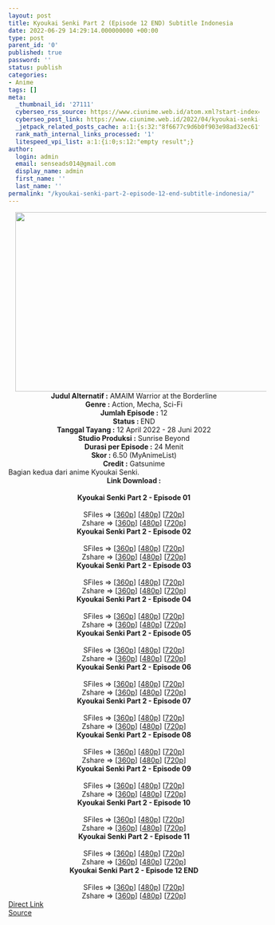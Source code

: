 ```yaml
---
layout: post
title: Kyoukai Senki Part 2 (Episode 12 END) Subtitle Indonesia
date: 2022-06-29 14:29:14.000000000 +00:00
type: post
parent_id: '0'
published: true
password: ''
status: publish
categories:
- Anime
tags: []
meta:
  _thumbnail_id: '27111'
  cyberseo_rss_source: https://www.ciunime.web.id/atom.xml?start-index=1
  cyberseo_post_link: https://www.ciunime.web.id/2022/04/kyoukai-senki-part-2-subtitle-indonesia.html
  _jetpack_related_posts_cache: a:1:{s:32:"8f6677c9d6b0f903e98ad32ec61f8deb";a:2:{s:7:"expires";i:1657673440;s:7:"payload";a:3:{i:0;a:1:{s:2:"id";i:27069;}i:1;a:1:{s:2:"id";i:27096;}i:2;a:1:{s:2:"id";i:27073;}}}}
  rank_math_internal_links_processed: '1'
  litespeed_vpi_list: a:1:{i:0;s:12:"empty result";}
author:
  login: admin
  email: senseads014@gmail.com
  display_name: admin
  first_name: ''
  last_name: ''
permalink: "/kyoukai-senki-part-2-episode-12-end-subtitle-indonesia/"
---
```

<div class="separator" style="clear: both; text-align: center;"><a href="https://blogger.googleusercontent.com/img/b/R29vZ2xl/AVvXsEhvfD4acrIDNWm3b62lfqgk2eMeOChbfKX-naep_RT7Wca7_rCgjSqAhLSW0Kc5gcmCzPNKOoLdp4dLP_YQ5xCPnVFBGvaHyFp8NkhFqjv1sdkTao6rdbI1_ohBKhTocawtAESx5bn5uXMHwh2yNj-ZftX0GiUAY45r2_GDgQK9kczTu_8S_Rci_XWY/s1280/Kyoukai%20Senki%20part%202.png" style="margin-left: 1em; margin-right: 1em;"><img border="0" data-original-height="720" data-original-width="1280" height="360" src="{{ site.baseurl }}/assets/2022/06/Kyoukai%20Senki%20part%202.png" width="640" /></a></div>
<div class="separator" style="clear: both; text-align: center;"></div>
<div style="text-align: center;"><b>Judul</b><b><b> Alternatif</b> :</b> AMAIM Warrior at the Borderline</div>
<div style="text-align: center;"><b><b>Genre :</b></b> Action, Mecha, Sci-Fi</div>
<div style="text-align: center;"><b>Jumlah Episode :</b> 12<br /><b>Status :&nbsp;</b>END<br /><b>Tanggal Tayang :</b> 12 April&nbsp;2022 - 28 Juni 2022<br /><b>Studio Produksi :</b>&nbsp;Sunrise Beyond<br /><b>Durasi per Episode :</b> 24 Menit</div>
<div style="text-align: center;"><b>Skor :</b> 6.50 (MyAnimeList)</div>
<div style="text-align: center;"><b>Credit :</b>&nbsp;Gatsunime</div>
<div style="text-align: center;"></div>
<div style="text-align: justify;">Bagian kedua dari anime&nbsp;Kyoukai Senki.</div>
<div style="text-align: justify;"></div>
<div style="text-align: justify;"></div>
<div style="text-align: center;">
<div style="text-align: center;">
<div style="text-align: left;">
<div style="text-align: center;"><b>Link Download :</b></div>
<div style="text-align: center;"><b><br /></b></div>
<div style="text-align: center;"><span style="text-align: left;"><b>Kyoukai Senki Part 2&nbsp;</b></span><b>- Episode 01</b></div>
<div style="text-align: center;"><b><br /></b></div>
<div style="text-align: center;">SFiles =&gt; [<a href="https://www.mp4upload.com/bvvvvpkhrjra" target="_blank" rel="noopener">360p</a>] [<a href="https://www.mp4upload.com/mxpvozhr7u2e" target="_blank" rel="noopener">480p</a>] [<a href="https://www.mp4upload.com/j3jy2n0sd4l0" target="_blank" rel="noopener">720p</a>]</div>
<div style="text-align: center;">Zshare =&gt; [<a href="https://www89.zippyshare.com/v/I7Mq1SSg/file.html" target="_blank" rel="noopener">360p</a>] [<a href="https://www89.zippyshare.com/v/HWuDvpKW/file.html" target="_blank" rel="noopener">480p</a>] [<a href="https://www89.zippyshare.com/v/hpNBK1I1/file.html" target="_blank" rel="noopener">720p</a>]</div>
<div style="text-align: center;"></div>
<div style="text-align: center;">
<div><span style="text-align: left;"><b>Kyoukai Senki Part 2&nbsp;</b></span><b>- Episode 02</b></div>
<div><b><br /></b></div>
<div>SFiles =&gt; [<a href="http://www.solidfiles.com/v/vNggQXPMMxnvd" target="_blank" rel="noopener">360p</a>] [<a href="http://www.solidfiles.com/v/y6WW7QLPAvGam" target="_blank" rel="noopener">480p</a>] [<a href="http://www.solidfiles.com/v/pd77kvXW4gY8y" target="_blank" rel="noopener">720p</a>]</div>
<div>Zshare =&gt; [<a href="https://www45.zippyshare.com/v/vTzv835m/file.html" target="_blank" rel="noopener">360p</a>] [<a href="https://www45.zippyshare.com/v/LDP4934b/file.html" target="_blank" rel="noopener">480p</a>] [<a href="https://www45.zippyshare.com/v/jVZrhrzu/file.html" target="_blank" rel="noopener">720p</a>]</div>
<div></div>
<div>
<div><span style="text-align: left;"><b>Kyoukai Senki Part 2&nbsp;</b></span><b>- Episode 03</b></div>
<div><b><br /></b></div>
<div>SFiles =&gt; [<a href="http://www.solidfiles.com/v/DeBx8jjqZLZQP" target="_blank" rel="noopener">360p</a>] [<a href="http://www.solidfiles.com/v/PeQxqxgnyPmzV" target="_blank" rel="noopener">480p</a>] [<a href="http://www.solidfiles.com/v/eWvBAzXgpZkAN" target="_blank" rel="noopener">720p</a>]</div>
<div>Zshare =&gt; [<a href="https://www97.zippyshare.com/v/O07sOmr2/file.html" target="_blank" rel="noopener">360p</a>] [<a href="https://www97.zippyshare.com/v/5GF4MFg2/file.html" target="_blank" rel="noopener">480p</a>] [<a href="https://www97.zippyshare.com/v/b5K40Hbd/file.html" target="_blank" rel="noopener">720p</a>]</div>
</div>
<div></div>
<div>
<div><span style="text-align: left;"><b>Kyoukai Senki Part 2&nbsp;</b></span><b>- Episode 04</b></div>
<div><b><br /></b></div>
<div>SFiles =&gt; [<a href="https://www.mp4upload.com/wpq0jp9ctoka" target="_blank" rel="noopener">360p</a>] [<a href="https://www.mp4upload.com/u75ev9h8iwfx" target="_blank" rel="noopener">480p</a>] [<a href="https://www.mp4upload.com/hdy77kv6huxg" target="_blank" rel="noopener">720p</a>]</div>
<div>Zshare =&gt; [<a href="https://www49.zippyshare.com/v/o5h4KIqn/file.html" target="_blank" rel="noopener">360p</a>] [<a href="https://www49.zippyshare.com/v/dxO2nieq/file.html" target="_blank" rel="noopener">480p</a>] [<a href="https://www49.zippyshare.com/v/kv3tcZLM/file.html" target="_blank" rel="noopener">720p</a>]</div>
</div>
<div></div>
<div>
<div><span style="text-align: left;"><b>Kyoukai Senki Part 2&nbsp;</b></span><b>- Episode 05</b></div>
<div><b><br /></b></div>
<div>SFiles =&gt; [<a href="https://www.mp4upload.com/nbnpjd7jvwl7" target="_blank" rel="noopener">360p</a>] [<a href="https://www.mp4upload.com/9y6knzf90vlp" target="_blank" rel="noopener">480p</a>] [<a href="https://www.mp4upload.com/abgu3fj2060a" target="_blank" rel="noopener">720p</a>]</div>
<div>Zshare =&gt; [<a href="https://www119.zippyshare.com/v/K5ZWJfuO/file.html" target="_blank" rel="noopener">360p</a>] [<a href="https://www119.zippyshare.com/v/DzcoZgk9/file.html" target="_blank" rel="noopener">480p</a>] [<a href="https://www119.zippyshare.com/v/BX8I8WRo/file.html" target="_blank" rel="noopener">720p</a>]</div>
</div>
<div></div>
<div>
<div><span style="text-align: left;"><b>Kyoukai Senki Part 2&nbsp;</b></span><b>- Episode 06</b></div>
<div><b><br /></b></div>
<div>SFiles =&gt; [<a href="https://www.mp4upload.com/lq2f5h25vc5j" target="_blank" rel="noopener">360p</a>] [<a href="https://www.mp4upload.com/qd13bggkwmow" target="_blank" rel="noopener">480p</a>] [<a href="https://www.mp4upload.com/t91zkrgsoosv" target="_blank" rel="noopener">720p</a>]</div>
<div>Zshare =&gt; [<a href="https://www2.zippyshare.com/v/zVO9hVX3/file.html" target="_blank" rel="noopener">360p</a>] [<a href="https://www2.zippyshare.com/v/zzCvTTgM/file.html" target="_blank" rel="noopener">480p</a>] [<a href="https://www2.zippyshare.com/v/ka60TVHs/file.html" target="_blank" rel="noopener">720p</a>]</div>
</div>
<div></div>
<div>
<div><span style="text-align: left;"><b>Kyoukai Senki Part 2&nbsp;</b></span><b>- Episode 07</b></div>
<div><b><br /></b></div>
<div>SFiles =&gt; [<a href="http://www.solidfiles.com/v/KnXXyyVDrjVQ4" target="_blank" rel="noopener">360p</a>] [<a href="http://www.solidfiles.com/v/2drrm6QavMBAx" target="_blank" rel="noopener">480p</a>] [<a href="http://www.solidfiles.com/v/GWmmVzXXg6MBL" target="_blank" rel="noopener">720p</a>]</div>
<div>Zshare =&gt; [<a href="https://www80.zippyshare.com/v/Oafskoip/file.html" target="_blank" rel="noopener">360p</a>] [<a href="https://www80.zippyshare.com/v/5XeZvIhZ/file.html" target="_blank" rel="noopener">480p</a>] [<a href="https://www80.zippyshare.com/v/XBbedewV/file.html" target="_blank" rel="noopener">720p</a>]</div>
</div>
<div></div>
<div>
<div><span style="text-align: left;"><b>Kyoukai Senki Part 2&nbsp;</b></span><b>- Episode 08</b></div>
<div><b><br /></b></div>
<div>SFiles =&gt; [<a href="http://www.solidfiles.com/v/DVwprjeD473D6" target="_blank" rel="noopener">360p</a>] [<a href="http://www.solidfiles.com/v/PkKDnxN4GAyKG" target="_blank" rel="noopener">480p</a>] [<a href="http://www.solidfiles.com/v/4QGNZ6RBD8Gn7" target="_blank" rel="noopener">720p</a>]</div>
<div>Zshare =&gt; [<a href="https://www18.zippyshare.com/v/VtaF1vdX/file.html" target="_blank" rel="noopener">360p</a>] [<a href="https://www18.zippyshare.com/v/B8Rlr6lh/file.html" target="_blank" rel="noopener">480p</a>] [<a href="https://www18.zippyshare.com/v/PRvBanPy/file.html" target="_blank" rel="noopener">720p</a>]</div>
</div>
<div></div>
<div>
<div><span style="text-align: left;"><b>Kyoukai Senki Part 2&nbsp;</b></span><b>- Episode 09</b></div>
<div><b><br /></b></div>
<div>SFiles =&gt; [<a href="http://www.solidfiles.com/v/aMxM4k6aGP82L" target="_blank" rel="noopener">360p</a>] [<a href="http://www.solidfiles.com/v/rjejdv3zYNeDP" target="_blank" rel="noopener">480p</a>] [<a href="http://www.solidfiles.com/v/aMxM4deQNM6M6" target="_blank" rel="noopener">720p</a>]</div>
<div>Zshare =&gt; [<a href="https://www16.zippyshare.com/v/GkbZAboU/file.html" target="_blank" rel="noopener">360p</a>] [<a href="https://www16.zippyshare.com/v/cTK7smAD/file.html" target="_blank" rel="noopener">480p</a>] [<a href="https://www16.zippyshare.com/v/eUMeD3gf/file.html" target="_blank" rel="noopener">720p</a>]</div>
</div>
<div></div>
<div>
<div><span style="text-align: left;"><b>Kyoukai Senki Part 2&nbsp;</b></span><b>- Episode 10</b></div>
<div><b><br /></b></div>
<div>SFiles =&gt; [<a href="http://www.solidfiles.com/v/6z576gRZgrQL4" target="_blank" rel="noopener">360p</a>] [<a href="http://www.solidfiles.com/v/YPANv5ynv8Kg2" target="_blank" rel="noopener">480p</a>] [<a href="http://www.solidfiles.com/v/XwyQaDAeLvzg4" target="_blank" rel="noopener">720p</a>]</div>
<div>Zshare =&gt; [<a href="https://www101.zippyshare.com/v/U1xZoF1i/file.html" target="_blank" rel="noopener">360p</a>] [<a href="https://www101.zippyshare.com/v/FD2ubszI/file.html" target="_blank" rel="noopener">480p</a>] [<a href="https://www101.zippyshare.com/v/iFiJr8N1/file.html" target="_blank" rel="noopener">720p</a>]</div>
</div>
<div></div>
<div>
<div><span style="text-align: left;"><b>Kyoukai Senki Part 2&nbsp;</b></span><b>- Episode 11</b></div>
<div><b><br /></b></div>
<div>SFiles =&gt; [<a href="http://www.solidfiles.com/v/KgqQyvn3N2ZK5" target="_blank" rel="noopener">360p</a>] [<a href="http://www.solidfiles.com/v/v5ZArp4N4r2MQ" target="_blank" rel="noopener">480p</a>] [<a href="http://www.solidfiles.com/v/7M2PD5eemW2LQ" target="_blank" rel="noopener">720p</a>]</div>
<div>Zshare =&gt; [<a href="https://www72.zippyshare.com/v/dswmSy05/file.html" target="_blank" rel="noopener">360p</a>] [<a href="https://www72.zippyshare.com/v/kuyLA2PM/file.html" target="_blank" rel="noopener">480p</a>] [<a href="https://www72.zippyshare.com/v/oVWpA1nq/file.html" target="_blank" rel="noopener">720p</a>]</div>
</div>
<div></div>
<div>
<div><span style="text-align: left;"><b>Kyoukai Senki Part 2&nbsp;</b></span><b>- Episode 12 END</b></div>
<div><b><br /></b></div>
<div>SFiles =&gt; [<a href="http://www.solidfiles.com/v/A3wkwym7jenQz" target="_blank" rel="noopener">360p</a>] [<a href="http://www.solidfiles.com/v/eZRnR27axyG2Y" target="_blank" rel="noopener">480p</a>] [<a href="http://www.solidfiles.com/v/gMRWnYN3wPGkX" target="_blank" rel="noopener">720p</a>]</div>
<div>Zshare =&gt; [<a href="https://www17.zippyshare.com/v/T3jFJPT0/file.html" target="_blank" rel="noopener">360p</a>] [<a href="https://www17.zippyshare.com/v/s0TYxRHH/file.html" target="_blank" rel="noopener">480p</a>] [<a href="https://www17.zippyshare.com/v/FQ6htTyh/file.html" target="_blank" rel="noopener">720p</a>]</div>
</div>
</div>
</div>
</div>
</div>
<link rel="stylesheet" href="https://cdnjs.cloudflare.com/ajax/libs/font-awesome/4.7.0/css/font-awesome.min.css" />
<div class="divbtn"> <a href="https://handymansurrender.com/fihup8buzv?key=94550f7ce39444073321dde3b8782f97" class="btn"><i class="fa fa-download"></i> Direct Link</a> <br /><a href="https://www.ciunime.web.id/2022/04/kyoukai-senki-part-2-subtitle-indonesia.html">Source</a> </div>
